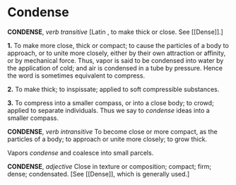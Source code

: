 # Condense

**CONDENSE**, _verb transitive_ \[Latin , to make thick or close. See [[Dense]].\]

**1.** To make more close, thick or compact; to cause the particles of a body to approach, or to unite more closely, either by their own attraction or affinity, or by mechanical force. Thus, vapor is said to be condensed into water by the application of cold; and air is condensed in a tube by pressure. Hence the word is sometimes equivalent to compress.

**2.** To make thick; to inspissate; applied to soft compressible substances.

**3.** To compress into a smaller compass, or into a close body; to crowd; applied to separate individuals. Thus we say to _condense_ ideas into a smaller compass.

**CONDENSE**, _verb intransitive_ To become close or more compact, as the particles of a body; to approach or unite more closely; to grow thick.

Vapors _condense_ and coalesce into small parcels.

**CONDENSE**, _adjective_ Close in texture or composition; compact; firm; dense; condensated. \[See [[Dense]], which is generally used.\]